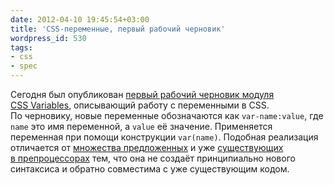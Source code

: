 ```yaml
---
date: 2012-04-10 19:45:54+03:00
title: 'CSS-переменные, первый рабочий черновик'
wordpress_id: 530
tags:
- css
- spec
---
```


Сегодня был опубликован [первый рабочий черновик модуля CSS Variables](http://www.w3.org/TR/css-variables/), описывающий работу с переменными в CSS. По черновику, новые переменные обозначаются как `var-name:value`, где `name` это имя переменной, а `value` её значение. Применяется переменная при помощи конструкции `var(name)`. Подобная реализация отличается от [множества предложенных](http://pepelsbey.net/2008/02/css-variables/) и уже [существующих в препроцессорах](http://sass-lang.com/docs/yardoc/file.SASS_REFERENCE.html#variables_) тем, что она не создаёт принципиально нового синтаксиса и обратно совместима с уже существующим кодом.
